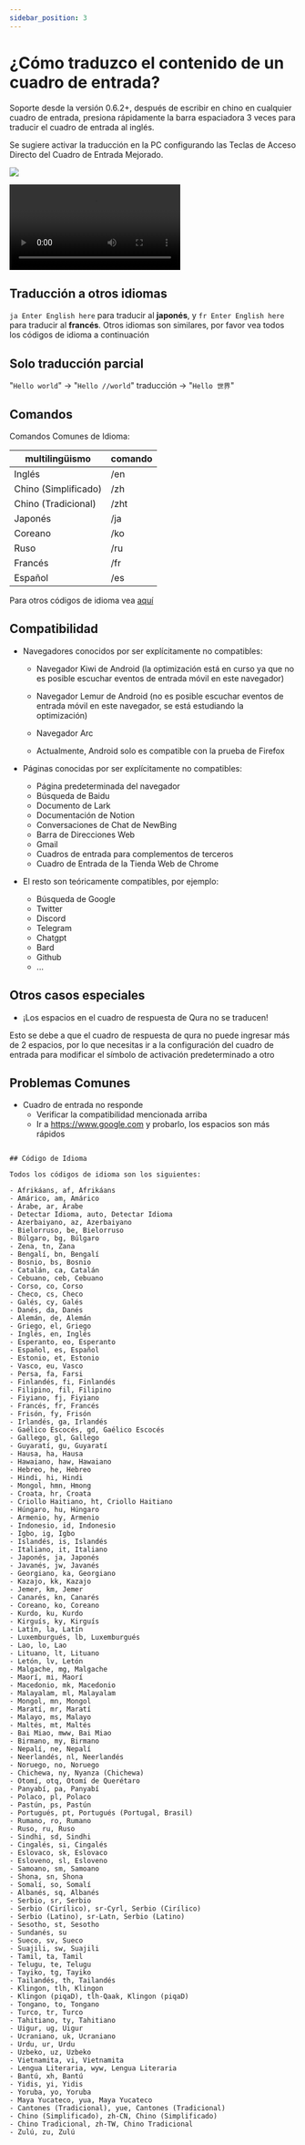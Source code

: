 ```yaml
---
sidebar_position: 3
---
```


# ¿Cómo traduzco el contenido de un cuadro de entrada?

Soporte desde la versión 0.6.2+, después de escribir en chino en cualquier cuadro de entrada, presiona rápidamente la barra espaciadora 3 veces para traducir el cuadro de entrada al inglés.

Se sugiere activar la traducción en la PC configurando las Teclas de Acceso Directo del Cuadro de Entrada Mejorado.

![](https://s.immersivetranslate.com/assets/shortcut_keys_of_enhanced_input_box_en.jpeg)

<video
controls
src="https://s.immersivetranslate.com/videos/20240219input_usage_en.mp4"
/>

## Traducción a otros idiomas

`ja Enter English here` para traducir al **japonés**, y `fr Enter English here` para traducir al **francés**. Otros idiomas son similares, por favor vea todos los códigos de idioma a continuación

## Solo traducción parcial

"`Hello world`" -> "`Hello //world`" traducción -> "`Hello 世界`"

## Comandos

Comandos Comunes de Idioma:

| multilingüismo       | comando |
| -------------------- | ------- |
| Inglés               | /en     |
| Chino (Simplificado) | /zh     |
| Chino (Tradicional)  | /zht    |
| Japonés              | /ja     |
| Coreano              | /ko     |
| Ruso                 | /ru     |
| Francés              | /fr     |
| Español              | /es     |

Para otros códigos de idioma vea [aquí](#código-de-idioma)

## Compatibilidad

- Navegadores conocidos por ser explícitamente no compatibles:

  - Navegador Kiwi de Android (la optimización está en curso ya que no es posible escuchar eventos de entrada móvil en este navegador)

  - Navegador Lemur de Android (no es posible escuchar eventos de entrada móvil en este navegador, se está estudiando la optimización)

  - Navegador Arc

  - Actualmente, Android solo es compatible con la prueba de Firefox

- Páginas conocidas por ser explícitamente no compatibles:

  - Página predeterminada del navegador
  - Búsqueda de Baidu
  - Documento de Lark
  - Documentación de Notion
  - Conversaciones de Chat de NewBing
  - Barra de Direcciones Web
  - Gmail
  - Cuadros de entrada para complementos de terceros
  - Cuadro de Entrada de la Tienda Web de Chrome

- El resto son teóricamente compatibles, por ejemplo:
  - Búsqueda de Google
  - Twitter
  - Discord
  - Telegram
  - Chatgpt
  - Bard
  - Github
  - ...

## Otros casos especiales

- ¡Los espacios en el cuadro de respuesta de Qura no se traducen!

Esto se debe a que el cuadro de respuesta de qura no puede ingresar más de 2 espacios, por lo que necesitas ir a la configuración del cuadro de entrada para modificar el símbolo de activación predeterminado a otro

## Problemas Comunes

- Cuadro de entrada no responde
  - Verificar la compatibilidad mencionada arriba
  - Ir a https://www.google.com y probarlo, los espacios son más rápidos

```

## Código de Idioma

Todos los códigos de idioma son los siguientes:

- Afrikáans, af, Afrikáans
- Amárico, am, Amárico
- Árabe, ar, Árabe
- Detectar Idioma, auto, Detectar Idioma
- Azerbaiyano, az, Azerbaiyano
- Bielorruso, be, Bielorruso
- Búlgaro, bg, Búlgaro
- Zena, tn, Zana
- Bengalí, bn, Bengalí
- Bosnio, bs, Bosnio
- Catalán, ca, Catalán
- Cebuano, ceb, Cebuano
- Corso, co, Corso
- Checo, cs, Checo
- Galés, cy, Galés
- Danés, da, Danés
- Alemán, de, Alemán
- Griego, el, Griego
- Inglés, en, Inglés
- Esperanto, eo, Esperanto
- Español, es, Español
- Estonio, et, Estonio
- Vasco, eu, Vasco
- Persa, fa, Farsi
- Finlandés, fi, Finlandés
- Filipino, fil, Filipino
- Fiyiano, fj, Fiyiano
- Francés, fr, Francés
- Frisón, fy, Frisón
- Irlandés, ga, Irlandés
- Gaélico Escocés, gd, Gaélico Escocés
- Gallego, gl, Gallego
- Guyaratí, gu, Guyaratí
- Hausa, ha, Hausa
- Hawaiano, haw, Hawaiano
- Hebreo, he, Hebreo
- Hindi, hi, Hindi
- Mongol, hmn, Hmong
- Croata, hr, Croata
- Criollo Haitiano, ht, Criollo Haitiano
- Húngaro, hu, Húngaro
- Armenio, hy, Armenio
- Indonesio, id, Indonesio
- Igbo, ig, Igbo
- Islandés, is, Islandés
- Italiano, it, Italiano
- Japonés, ja, Japonés
- Javanés, jw, Javanés
- Georgiano, ka, Georgiano
- Kazajo, kk, Kazajo
- Jemer, km, Jemer
- Canarés, kn, Canarés
- Coreano, ko, Coreano
- Kurdo, ku, Kurdo
- Kirguís, ky, Kirguís
- Latín, la, Latín
- Luxemburgués, lb, Luxemburgués
- Lao, lo, Lao
- Lituano, lt, Lituano
- Letón, lv, Letón
- Malgache, mg, Malgache
- Maorí, mi, Maorí
- Macedonio, mk, Macedonio
- Malayalam, ml, Malayalam
- Mongol, mn, Mongol
- Maratí, mr, Maratí
- Malayo, ms, Malayo
- Maltés, mt, Maltés
- Bai Miao, mww, Bai Miao
- Birmano, my, Birmano
- Nepalí, ne, Nepalí
- Neerlandés, nl, Neerlandés
- Noruego, no, Noruego
- Chichewa, ny, Nyanza (Chichewa)
- Otomí, otq, Otomí de Querétaro
- Panyabí, pa, Panyabí
- Polaco, pl, Polaco
- Pastún, ps, Pastún
- Portugués, pt, Portugués (Portugal, Brasil)
- Rumano, ro, Rumano
- Ruso, ru, Ruso
- Sindhi, sd, Sindhi
- Cingalés, si, Cingalés
- Eslovaco, sk, Eslovaco
- Esloveno, sl, Esloveno
- Samoano, sm, Samoano
- Shona, sn, Shona
- Somalí, so, Somalí
- Albanés, sq, Albanés
- Serbio, sr, Serbio
- Serbio (Cirílico), sr-Cyrl, Serbio (Cirílico)
- Serbio (Latino), sr-Latn, Serbio (Latino)
- Sesotho, st, Sesotho
- Sundanés, su
- Sueco, sv, Sueco
- Suajili, sw, Suajili
- Tamil, ta, Tamil
- Telugu, te, Telugu
- Tayiko, tg, Tayiko
- Tailandés, th, Tailandés
- Klingon, tlh, Klingon
- Klingon (piqaD), tlh-Qaak, Klingon (piqaD)
- Tongano, to, Tongano
- Turco, tr, Turco
- Tahitiano, ty, Tahitiano
- Uigur, ug, Uigur
- Ucraniano, uk, Ucraniano
- Urdu, ur, Urdu
- Uzbeko, uz, Uzbeko
- Vietnamita, vi, Vietnamita
- Lengua Literaria, wyw, Lengua Literaria
- Bantú, xh, Bantú
- Yidis, yi, Yidis
- Yoruba, yo, Yoruba
- Maya Yucateco, yua, Maya Yucateco
- Cantones (Tradicional), yue, Cantones (Tradicional)
- Chino (Simplificado), zh-CN, Chino (Simplificado)
- Chino Tradicional, zh-TW, Chino Tradicional
- Zulú, zu, Zulú
```
